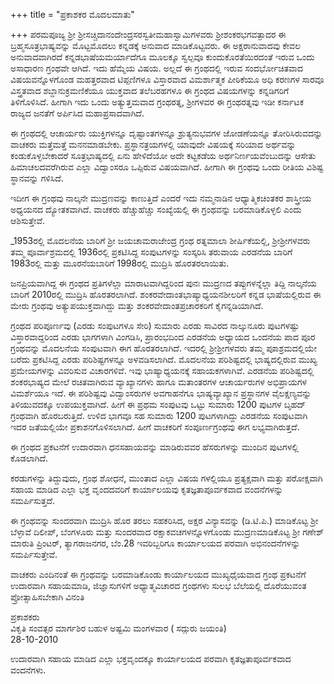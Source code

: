 +++
title = "ಪ್ರಕಾಶಕರ ಮೊದಲಮಾತು"

+++
ಪರಮಪೂಜ್ಯ ಶ್ರೀ ಶ್ರೀಸಚ್ಚಿದಾನಂದೇಂದ್ರಸರಸ್ವತೀಮಹಾಸ್ವಾಮಿಗಳವರು ಶ್ರೀಶಂಕರಭಗವತ್ಪಾದರ ಈ ಬ್ರಹ್ಮಸೂತ್ರಭಾಷ್ಯವನ್ನು ಮೊಟ್ಟಮೊದಲು ಕನ್ನಡಕ್ಕೆ ಅನುವಾದ ಮಾಡಿಕೊಟ್ಟವರು. ಈ ಅಕ್ಷರಾನುವಾದವು ಕೇವಲ ಅನುವಾದವಾಗಿರದೆ ಕನ್ನಡಭಾಷೆಯಮರ್ಯಾದೆಗೂ ಮೂಲಕ್ಕೂ ಸ್ವಲ್ಪವೂ ಕುಂದುಕೊರತೆಯಿರದಂತೆ ಇರುವ ಒಂದು ಅಸಾಧಾರಣ ಗ್ರಂಥವೇ ಆಗಿದೆ. ಇದು ಹೆಮ್ಮೆಯ ವಿಷಯ. ಅಲ್ಲದೆ ಈ ಗ್ರಂಥದಲ್ಲಿ ಇರುವ ಸಂದರ್ಭೋಚಿತವಾದ ವಿಷಯವನ್ನೊಳಗೊಂಡ ಮಹತ್ತರವಾದ ಟಿಪ್ಪಣಿಗಳೂ ವಿಸ್ತಾರವಾದ ವಿಮರ್ಶಾತ್ಮಕ ಪೀಠಿಕೆಯೂ ಅಧಿ ಕರಣಗಳ ಸಾರವೂ ವಿಸ್ತ್ರತವಾದ ಶಬ್ದಾನುಕ್ರಮಣಿಕೆಯೂ ಯುಕ್ತವಾದ ತಲೆಬರಹಗಳೂ ಈ ಗ್ರಂಥದ ವಿಷಯಗಳನ್ನು ಕನ್ನಡಿಗರಿಗೆ ತಿಳಿಗೊಳಿಸಿದೆ. ಹೀಗಾಗಿ ಇದು ಒಂದು ಅತ್ಯುತ್ತಮವಾದ ಗ್ರಂಥರತ್ನ, ಶ್ರೀಗಳವರ ಈ ಗ್ರಂಥರತ್ನವು ಇಡೀ ಕರ್ನಾಟಕ ರಾಜ್ಯದ ಜನತೆಗೆ ಅರ್ಪಿಸಿದ ಮಹಾಪ್ರಸಾದವಾಗಿದೆ. 

ಈ ಗ್ರಂಥದಲ್ಲಿ ಆಚಾರ್ಯರು ಯುಕ್ತಿಗಳನ್ನೂ ದೃಷ್ಟಾಂತಗಳನ್ನೂ ಶ್ರುತ್ಯನುಭವಗಳ ಜೋಡಣೆಯನ್ನೂ ತೋರಿಸಿರುವದನ್ನು ವಾಚಕರು ಮತ್ತೆಮತ್ತೆ ಮನನಮಾಡಬೇಕು. ಪ್ರಸ್ಥಾನತ್ರಯಗಳಲ್ಲಿ ಯಾವುದೇ ವಿಷಯಕ್ಕೆ ಸರಿಯಾದ ಅರ್ಥವನ್ನು ಕಂಡುಕೊಳ್ಳಬೇಕಾದರೆ ಸೂತ್ರಭಾಷ್ಯದಲ್ಲಿ ಏನು ಹೇಳಿದೆಯೋ ಅದೇ ಕಟ್ಟಕಡೆಯ ಅರ್ಥನಿರ್ಣಯವೆಂಬುದನ್ನು ಆಸೇತು ಹಿಮಾಚಲದವರೆಗಿರುವ ಎಲ್ಲಾ ವಿದ್ವಾಂಸರೂ ಒಪ್ಪಿರುವ ವಿಷಯವಾಗಿದೆ. ಹೀಗಾಗಿ ಈ ಗ್ರಂಥವು ಒಂದು ರೀತಿಯ ವಿಶಿಷ್ಟ ಸ್ಥಾನವನ್ನು ಗಳಿಸಿದೆ. 

ಇದೀಗ ಈ ಗ್ರಂಥವು ನಾಲ್ಕನೇ ಮುದ್ರಣವನ್ನು ಕಾಣುತ್ತಿದೆ ಎಂದರೆ ಇದು ನಮ್ಮನಾಡಿನ ಆಧ್ಯಾತ್ಮಿಕಚಿಂತಕರ ಶಾಸ್ತ್ರೀಯ ಅಧ್ಯಯನದ ದ್ಯೋತಕವಾಗಿದೆ. ವಾಚಕರು ಹೆಚ್ಚುಹೆಚ್ಚು ಸಂಖ್ಯೆಯಲ್ಲಿ ಈ ಗ್ರಂಥವನ್ನು ಬರಮಾಡಿಕೊಳ್ಳಲಿ ಎಂದು ಆಶಿಸುತ್ತೇವೆ. 

_1953ರಲ್ಲಿ ಮೊದಲನೆಯ ಬಾರಿಗೆ ಶ್ರೀ ಜಯಚಾಮರಾಜೇಂದ್ರ ಗ್ರಂಥ ರತ್ನಮಾಲಾ ಶೀರ್ಷಿಕೆಯಲ್ಲಿ, ಶ್ರೀಶ್ರೀಗಳವರು ತಮ್ಮ ಪೂರ್ವಾಶ್ರಮದಲ್ಲಿ 1936ರಲ್ಲಿ ಪ್ರಕಟಿಸಿದ್ದ ಸಂಪುಟಗಳನ್ನು ಸಂಸ್ಕರಿಸಿ ತರುವಾಯ ಎರಡನೆಯ ಬಾರಿಗೆ 1983ರಲ್ಲಿ ಮತ್ತು ಮೂರನೆಯಬಾರಿಗೆ 1998ರಲ್ಲಿ ಮುದ್ರಿಸಿ ಹೊರತರಲಾಯಿತು. 

ಜನಪ್ರಿಯವಾಗಿದ್ದ ಈ ಗ್ರಂಥದ ಪ್ರತಿಗಳೆಲ್ಲಾ ಮಾರಾಟವಾಗಿದ್ದರಿಂದ ಪುನಃ ಮುದ್ರಣದ ತಪ್ಪುಗಳನ್ನೆಲ್ಲಾ ತಿದ್ದಿ ನಾಲ್ಕನೆಯ ಬಾರಿಗೆ 2010ರಲ್ಲಿ ಮುದ್ರಿಸಿ ಹೊರತರಲಾಗಿದೆ. ಶಂಕರವೇದಾಂತಭಾಷ್ಯಾಧ್ಯಯನಶೀಲರಿಗೆ ಕನ್ನಡ ಭಾಷೆಯಲ್ಲಿರುವ ಈ ಮೇರು ಗ್ರಂಥವು ಅತ್ಯುಪಯುಕ್ತವಾಗಿದ್ದು ಮತ್ತು ಶಂಕರವೇದಾಂತಪ್ರಚಾರಕರಿಗೆ ಕೈಗನ್ನಡಿಯಾಗಿದೆ. 

ಗ್ರಂಥದ ಪರಿಪೂರ್ಣವು (ಎರಡು ಸಂಪುಟಗಳೂ ಸೇರಿ) ಸುಮಾರು ಎರಡು ಸಾವಿರದ ನಾಲ್ಕುನೂರು ಪುಟಗಳಷ್ಟು ವಿಸ್ತಾರವಾದ್ದರಿಂದ ಎರಡು ಭಾಗಗಳಾಗಿ ವಿಂಗಡಿಸಿ, ಪ್ರಾರಂಭದಿಂದ ಎರಡನೆಯ ಅಧ್ಯಾಯದ ಒಂದನೆಯ ಪಾದ ಪೂರ ಗ್ರಂಥವನ್ನು ಮೊದಲನೆಯ ಸಂಪುಟವಾಗಿ ಈಗ ಹೊರತರಲಾಗಿದೆ. ಇದರಲ್ಲಿ ಶ್ರೀಶ್ರೀಗಳವರು ತಮ್ಮ ಪೂಾಶ್ರಮದಲ್ಲಿಯೇ ಬರೆದು ಪ್ರಕಟಿಸಿದ್ದ ಎರಡು ಪರಿಶಿಷ್ಟಗಳನ್ನೂ ಅಳವಡಿಸಲಾಗಿದೆ. ಮೊದಲನೆಯ ಪರಿಶಿಷ್ಟದಲ್ಲಿ ಭಾಷ್ಯದಲ್ಲಿರುವ ಮುಖ್ಯ ಪ್ರಮೇಯಗಳನ್ನು ವಿವರಿಸುವ ವಿಚಾರಗಳಿವೆ. ಇವು ಭಾಷ್ಯಾಧ್ಯಯನಕ್ಕೆ ಸಹಾಯಕಗಳಾಗಿವೆ. ಎರಡನೆಯ ಪರಿಶಿಷ್ಟದಲ್ಲಿ ಶಂಕರಭಾಷ್ಯದ ಮೇಲೆ ರಚಿತವಾಗಿರುವ ವ್ಯಾಖ್ಯಾನಗಳು ಹಾಗೂ ಮತಾಂತರಗಳ ಆಚಾರ್ಯರುಗಳ ಅಭಿಪ್ರಾಯಗಳ ವಿಮರ್ಶೆಯೂ ಇದೆ. ಈ ಪರಿಶಿಷ್ಟವು ವಿದ್ವಾಂಸರುಗಳ ಅವಗಾಹನೆಗೂ ಭಾಷ್ಯವ್ಯಾಖ್ಯಾನ ಪ್ರಸ್ಥಾನಗಳ ವೈಲಕ್ಷಣ್ಯವನ್ನು ತಿಳಿಯುವದಕ್ಕೂ ಉಪಯುಕ್ತವಾಗಿದೆ. ಹೀಗೆ ಈ ಪ್ರಥಮ ಸಂಪುಟವು ಒಟ್ಟು ಸುಮಾರು 1200 ಪುಟಗಳ ಬೃಹದ್ ಗ್ರಂಥವಾಗಿ ಹೊರಬರುತ್ತಿದೆ. ಉಳಿದ ಭಾಗವೂ ಸಹ ಸುಮಾರು 1200 ಪುಟಗಳಾಗಿದ್ದು ಎರಡನೆಯ ಸಂಪುಟವಾಗಿ ಇದರ ಜತೆಯಲ್ಲಿಯೇ ಪ್ರಕಾಶನಗೊಳಿಸಲಾಗಿದೆ. ಹೀಗೆ ವಾಚಕರಿಗೆ ಸಂಪೂರ್ಣಗ್ರಂಥವು ಈಗ ಲಭ್ಯವಾಗಿರುತ್ತದೆ. 

ಈ ಗ್ರಂಥದ ಪ್ರಕಟನೆಗೆ ಉದಾರವಾಗಿ ಧನಸಹಾಯವನ್ನು ಮಾಡಿರುವವರ ಹೆಸರುಗಳನ್ನು ಮುಂದಿನ ಪುಟಗಳಲ್ಲಿ ಕೊಡಲಾಗಿದೆ. 

ಕರಡುಗಳನ್ನು ತಿದ್ದುವುದು, ಗ್ರಂಥ ಶೋಧನೆ, ಮುಂತಾದ ಎಲ್ಲಾ ವಿಷಯ ಗಳಲ್ಲಿಯೂ ಪ್ರತ್ಯಕ್ಷವಾಗಿ ಮತ್ತು ಪರೋಕ್ಷವಾಗಿ ಸಹಾಯ ಮಾಡಿದ ಎಲ್ಲಾ ಭಕ್ತ ವೃಂದದವರಿಗೆ ಕಾರ್ಯಾಲಯವು ಕೃತಜ್ಞತಾಪೂರ್ವಕವಾದ ವಂದನೆಗಳನ್ನು ಸಮರ್ಪಿಸುತ್ತದೆ. 

ಈ ಗ್ರಂಥವನ್ನು ಸುಂದರವಾಗಿ ಮುದ್ರಿಸಿ ಹೊರ ತರಲು ಸಹಕರಿಸಿದ, ಅಕ್ಷರ ವಿನ್ಯಾಸವನ್ನು (ಡಿ.ಟಿ.ಪಿ.) ಮಾಡಿಕೊಟ್ಟ ಶ್ರೀ ಬೆಳ್ಳಾವೆ ದಿಲೀಪ್, ಬೆಂಗಳೂರು ಮತ್ತು ಸುಂದರವಾದ ರಕ್ಷಾಕವಚಗಳನ್ನೊಳಗೊಂಡು ಮುದ್ರಣಮಾಡಿಕೊಟ್ಟ ಶ್ರೀ ಗಣೇಶ್ ಮಾರುತಿ ಪ್ರಿಂಟರ್, ತ್ಯಾಗರಾಜನಗರ, ಬೆಂ.28 ಇವರಿಬ್ಬರಿಗೂ ಕಾರ್ಯಾಲಯದ ಪರವಾಗಿ ಅಭಿನಂದನೆಗಳನ್ನು ಸಮರ್ಪಿಸುತ್ತೇವೆ. 

ವಾಚಕರು ಎಂದಿನಂತೆ ಈ ಗ್ರಂಥವನ್ನು ಬರಮಾಡಿಕೊಂಡು ಕಾರ್ಯಾಲಯದ ಮುಖ್ಯಧೈಯವಾದ ಗ್ರಂಥ ಪ್ರಕಟನೆಗೆ ಉದಾರವಾಗಿ ಸಹಾಯಮಾಡಿ, ಜಿಜ್ಞಾಸುಗಳಿಗೆ ಅಧ್ಯಾತ್ಮವಿಚಾರದ ಗ್ರಂಥಗಳು ಸುಲಭ ಬೆಲೆಯಲ್ಲಿ ದೊರೆಯುವಂತ ಪ್ರೋತ್ಸಾಹಿಸಬೇಕಾಗಿ ವಿನಂತಿ 

ಪ್ರಕಾಶಕರು   
ವಿಕೃತಿ ಸಂವತ್ಸರ ಮಾರ್ಗಶಿರ ಬಹುಳ ಅಷ್ಟಮಿ ಮಂಗಳವಾರ ( ಸದ್ಗುರು ಜಯಂತಿ)  
28-10-2010 

ಉದಾರವಾಗಿ ಸಹಾಯ ಮಾಡಿದ ಎಲ್ಲಾ ಭಕ್ತವೃಂದಕ್ಕೂ ಕಾರ್ಯಾಲಯದ ಪರವಾಗಿ ಕೃತಜ್ಞತಾಪೂರ್ವಕವಾದ ವಂದನೆಗಳು. 
